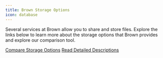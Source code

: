 ```yaml
---
title: Brown Storage Options
icon: database
---
```


Several services at Brown allow you to share and store files. Explore the links below to learn more about the storage options that Brown provides and explore our comparison tool.

<a href="/storage" class="button is-link">Compare Storage Options</a>  <a href="https://ithelp.brown.edu/kb/articles/decide-how-to-store-and-share-files-for-researchers" class="button is-link">Read Detailed Descriptions</a>